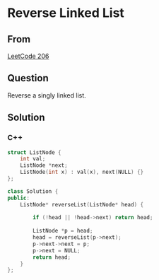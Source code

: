 # Reverse Linked List



## From

[LeetCode 206](https://leetcode.com/problems/reverse-linked-list/description/)



## Question

Reverse a singly linked list.



## Solution  

### C++

```c++
struct ListNode {
    int val;
    ListNode *next;
    ListNode(int x) : val(x), next(NULL) {}
};

class Solution {
public:
    ListNode* reverseList(ListNode* head) {
        
        if (!head || !head->next) return head;
        
        ListNode *p = head;
        head = reverseList(p->next);
        p->next->next = p;
        p->next = NULL;
        return head;
    }
};
```


